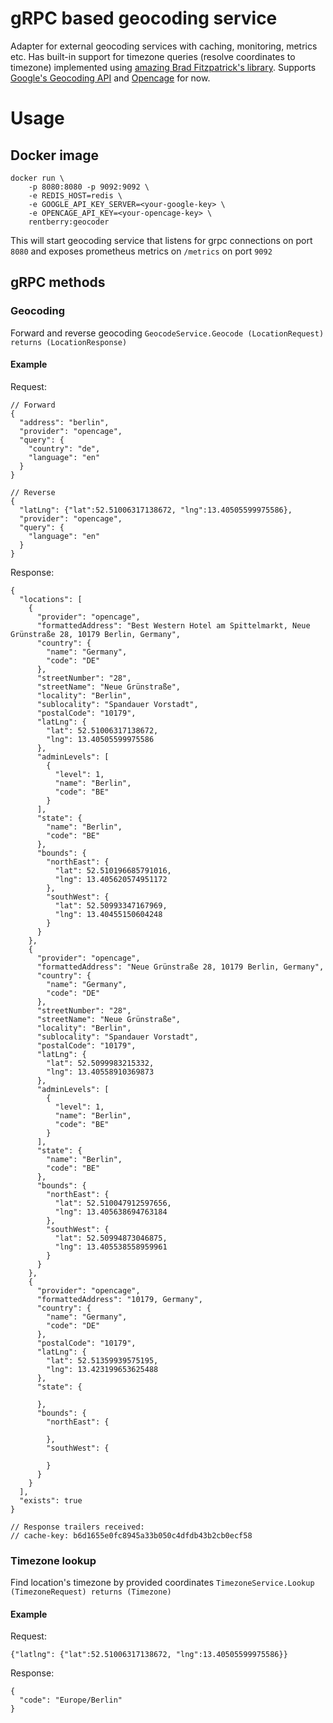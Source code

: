 # gRPC based geocoding service
Adapter for external geocoding services with caching, monitoring, metrics etc. Has built-in support for timezone queries (resolve coordinates to timezone) implemented using [amazing Brad Fitzpatrick's library](https://github.com/bradfitz/latlong). 
Supports [Google's Geocoding API](https://developers.google.com/maps/documentation/geocoding/start) and [Opencage](https://opencagedata.com) for now.

# Usage
## Docker image
```
docker run \
    -p 8080:8080 -p 9092:9092 \
    -e REDIS_HOST=redis \
    -e GOOGLE_API_KEY_SERVER=<your-google-key> \
    -e OPENCAGE_API_KEY=<your-opencage-key> \
    rentberry:geocoder
```
This will start geocoding service that listens for grpc connections 
on port `8080` and exposes prometheus metrics on `/metrics` on port `9092`

## gRPC methods
### Geocoding
Forward and reverse geocoding
```GeocodeService.Geocode (LocationRequest) returns (LocationResponse)```
#### Example
Request:
```json5
// Forward
{
  "address": "berlin", 
  "provider": "opencage", 
  "query": {
    "country": "de", 
    "language": "en"
  }
}

// Reverse
{
  "latLng": {"lat":52.51006317138672, "lng":13.40505599975586}, 
  "provider": "opencage",
  "query": {
    "language": "en"
  }
}
```
Response:
```json5
{
  "locations": [
    {
      "provider": "opencage",
      "formattedAddress": "Best Western Hotel am Spittelmarkt, Neue Grünstraße 28, 10179 Berlin, Germany",
      "country": {
        "name": "Germany",
        "code": "DE"
      },
      "streetNumber": "28",
      "streetName": "Neue Grünstraße",
      "locality": "Berlin",
      "sublocality": "Spandauer Vorstadt",
      "postalCode": "10179",
      "latLng": {
        "lat": 52.51006317138672,
        "lng": 13.40505599975586
      },
      "adminLevels": [
        {
          "level": 1,
          "name": "Berlin",
          "code": "BE"
        }
      ],
      "state": {
        "name": "Berlin",
        "code": "BE"
      },
      "bounds": {
        "northEast": {
          "lat": 52.510196685791016,
          "lng": 13.405620574951172
        },
        "southWest": {
          "lat": 52.50993347167969,
          "lng": 13.40455150604248
        }
      }
    },
    {
      "provider": "opencage",
      "formattedAddress": "Neue Grünstraße 28, 10179 Berlin, Germany",
      "country": {
        "name": "Germany",
        "code": "DE"
      },
      "streetNumber": "28",
      "streetName": "Neue Grünstraße",
      "locality": "Berlin",
      "sublocality": "Spandauer Vorstadt",
      "postalCode": "10179",
      "latLng": {
        "lat": 52.5099983215332,
        "lng": 13.40558910369873
      },
      "adminLevels": [
        {
          "level": 1,
          "name": "Berlin",
          "code": "BE"
        }
      ],
      "state": {
        "name": "Berlin",
        "code": "BE"
      },
      "bounds": {
        "northEast": {
          "lat": 52.510047912597656,
          "lng": 13.405638694763184
        },
        "southWest": {
          "lat": 52.50994873046875,
          "lng": 13.405538558959961
        }
      }
    },
    {
      "provider": "opencage",
      "formattedAddress": "10179, Germany",
      "country": {
        "name": "Germany",
        "code": "DE"
      },
      "postalCode": "10179",
      "latLng": {
        "lat": 52.51359939575195,
        "lng": 13.423199653625488
      },
      "state": {

      },
      "bounds": {
        "northEast": {

        },
        "southWest": {

        }
      }
    }
  ],
  "exists": true
}

// Response trailers received:
// cache-key: b6d1655e0fc8945a33b050c4dfdb43b2cb0ecf58
```

### Timezone lookup
Find location's timezone by provided coordinates
````TimezoneService.Lookup (TimezoneRequest) returns (Timezone)````
#### Example
Request:
```json5
{"latlng": {"lat":52.51006317138672, "lng":13.40505599975586}}
```
Response:
```json5
{
  "code": "Europe/Berlin"
}
```
